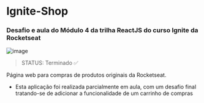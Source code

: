 # Ignite-Shop

### Desafio e aula do Módulo 4 da trilha ReactJS do curso Ignite da Rocketseat

![image](https://github.com/ViniciusOshima/Github-Blog/assets/105689421/ce016a49-229b-4881-96df-37189c93adf3)

> STATUS: Terminado ✅

Página web para compras de produtos originais da Rocketseat.

- Esta aplicação foi realizada parcialmente em aula, com um desafio final tratando-se de adicionar a funcionalidade de um carrinho de compras 
